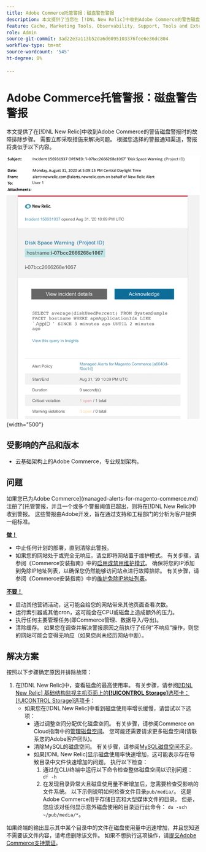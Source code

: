 ```yaml
---
title: Adobe Commerce托管警报：磁盘警告警报
description: 本文提供了当您在 [!DNL New Relic]中收到Adobe Commerce的警告磁盘警报时的故障排除步骤。 需要立即采取措施来解决问题。
feature: Cache, Marketing Tools, Observability, Support, Tools and External Services
role: Admin
source-git-commit: 3ad22e3a113b52da6d6095103376fee6e36dc804
workflow-type: tm+mt
source-wordcount: '545'
ht-degree: 0%

---
```



# Adobe Commerce托管警报：磁盘警告警报

本文提供了在[!DNL New Relic]中收到Adobe Commerce的警告磁盘警报时的故障排除步骤。 需要立即采取措施来解决问题。 根据您选择的警报通知渠道，警报将类似于以下内容。

![磁盘警告警报](../../assets/managed-alerts/disk-warning-magento-managed.png){width="500"}

## 受影响的产品和版本

* 云基础架构上的Adobe Commerce，专业规划架构。

## 问题

如果您已为Adobe Commerce](managed-alerts-for-magento-commerce.md)注册了[托管警报，并且一个或多个警报阈值已超出，则将在[!DNL New Relic]中收到警报。 这些警报由Adobe开发，旨在通过支持和工程部门的分析为客户提供一组标准。

<u> **做！** </u>

* 中止任何计划的部署，直到清除此警报。
* 如果您的网站处于或完全无响应，请立即将网站置于维护模式。 有关步骤，请参阅《Commerce安装指南》中的[启用或禁用维护模式](https://experienceleague.adobe.com/en/docs/commerce-operations/installation-guide/tutorials/maintenance-mode)。 确保将您的IP添加到免除IP地址列表，以确保您仍然能够访问站点进行故障排除。 有关步骤，请参阅《Commerce安装指南》中的[维护免除IP地址列表](https://experienceleague.adobe.com/en/docs/commerce-operations/installation-guide/tutorials/maintenance-mode#maintain-the-list-of-exempt-ip-addresses)。

<u> **不要！** </u>

* 启动其他营销活动，这可能会给您的网站带来其他页面查看次数。
* 运行索引器或其他cron，这可能会在CPU或磁盘上造成额外的压力。
* 执行任何主要管理任务(即Commerce管理、数据导入/导出)。
* 清除缓存。 如果您在调查并解决警报原因之前执行了任何“不响应”操作，则您的网站可能会变得无响应（如果您尚未经历网站中断）。

## 解决方案

按照以下步骤确定原因并排除故障：

1. 在[!DNL New Relic]中，查看磁盘的最高使用率。 有关步骤，请参阅[[!DNL New Relic] 基础结构监视主机页面上的&#x200B;**[!UICONTROL Storage]**&#x200B;选项卡： [!UICONTROL Storage]选项卡](https://docs.newrelic.com/docs/infrastructure/infrastructure-data/infrastructure-ui-pages/infra-hosts-ui-page/#storage)：
   * 如果您在[!DNL New Relic]中看到磁盘使用率增长缓慢，请尝试以下选项：
      * 通过调整空间分配优化磁盘空间。 有关步骤，请参阅Commerce on Cloud指南中的[管理磁盘空间](https://experienceleague.adobe.com/en/docs/commerce-on-cloud/user-guide/develop/storage/manage-disk-space)。 您可能还需要请求更多磁盘空间(请联系您的Adobe客户团队)。
      * 清除MySQL的磁盘空间。 有关步骤，请参阅[MySQL磁盘空间不足](http://experienceleague.adobe.com/en/docs/commerce-knowledge-base/kb/troubleshooting/database/mysql-disk-space-is-low-on-magento-commerce-cloud)。
      * 如果[!DNL New Relic]显示磁盘使用率快速增加，这可能表示存在导致目录中文件快速增加的问题。 执行以下检查：
         1. 通过在CLI/终端中运行以下命令检查整体磁盘空间以识别问题： `df -h`
         1. 在发现目录异常大且磁盘使用量不断增加后，您需要检查受影响的文件系统。 以下示例说明如何检查文件目录`pub/media/`。 这是Adobe Commerce用于存储日志和大型媒体文件的目录。 但是，您应该对任何显示意外磁盘使用的目录运行此命令： `du -sch ~/pub/media/*`。

如果终端的输出显示其中某个目录中的文件在磁盘使用量中迅速增加，并且您知道不需要该文件内容，请考虑删除该文件。 如果不想执行这项操作，请[提交Adobe Commerce支持票证](https://experienceleague.adobe.com/en/docs/commerce-knowledge-base/kb/help-center-guide/magento-help-center-user-guide#support-case)。

